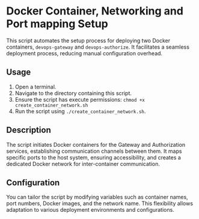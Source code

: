 # Docker Container, Networking and Port mapping Setup

This script automates the setup process for deploying two Docker containers, `devops-gateway` and `devops-authorize`. It facilitates a seamless deployment process, reducing manual configuration overhead.

## Usage
1. Open a terminal.
2. Navigate to the directory containing this script.
3. Ensure the script has execute permissions: `chmod +x create_container_network.sh`
4. Run the script using `./create_container_network.sh`.

## Description
The script initiates Docker containers for the Gateway and Authorization services, establishing communication channels between them. It maps specific ports to the host system, ensuring accessibility, and creates a dedicated Docker network for inter-container communication.

## Configuration
You can tailor the script by modifying variables such as container names, port numbers, Docker images, and the network name. This flexibility allows adaptation to various deployment environments and configurations.






